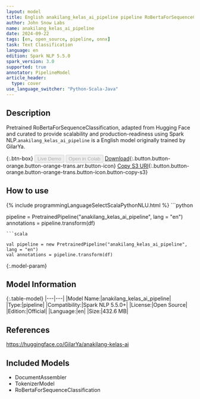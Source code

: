 ```yaml
---
layout: model
title: English anakilang_kelas_ai_pipeline pipeline RoBertaForSequenceClassification from GilarYa
author: John Snow Labs
name: anakilang_kelas_ai_pipeline
date: 2024-09-22
tags: [en, open_source, pipeline, onnx]
task: Text Classification
language: en
edition: Spark NLP 5.5.0
spark_version: 3.0
supported: true
annotator: PipelineModel
article_header:
  type: cover
use_language_switcher: "Python-Scala-Java"
---
```


## Description

Pretrained RoBertaForSequenceClassification, adapted from Hugging Face and curated to provide scalability and production-readiness using Spark NLP.`anakilang_kelas_ai_pipeline` is a English model originally trained by GilarYa.

{:.btn-box}
<button class="button button-orange" disabled>Live Demo</button>
<button class="button button-orange" disabled>Open in Colab</button>
[Download](https://s3.amazonaws.com/auxdata.johnsnowlabs.com/public/models/anakilang_kelas_ai_pipeline_en_5.5.0_3.0_1727017611434.zip){:.button.button-orange.button-orange-trans.arr.button-icon}
[Copy S3 URI](s3://auxdata.johnsnowlabs.com/public/models/anakilang_kelas_ai_pipeline_en_5.5.0_3.0_1727017611434.zip){:.button.button-orange.button-orange-trans.button-icon.button-copy-s3}

## How to use



<div class="tabs-box" markdown="1">
{% include programmingLanguageSelectScalaPythonNLU.html %}
```python

pipeline = PretrainedPipeline("anakilang_kelas_ai_pipeline", lang = "en")
annotations =  pipeline.transform(df)   

```
```scala

val pipeline = new PretrainedPipeline("anakilang_kelas_ai_pipeline", lang = "en")
val annotations = pipeline.transform(df)

```
</div>

{:.model-param}
## Model Information

{:.table-model}
|---|---|
|Model Name:|anakilang_kelas_ai_pipeline|
|Type:|pipeline|
|Compatibility:|Spark NLP 5.5.0+|
|License:|Open Source|
|Edition:|Official|
|Language:|en|
|Size:|432.6 MB|

## References

https://huggingface.co/GilarYa/anakilang-kelas-ai

## Included Models

- DocumentAssembler
- TokenizerModel
- RoBertaForSequenceClassification